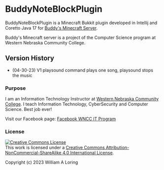 # BuddyNoteBlockPlugin

BuddyNoteBlockPlugin is a Minecraft Bukkit plugin developed in Intellij and Coretto Java 17 for [Buddy's Minecraft Server](https://lab.wncc.net).

Buddy's Minecraft server is a project of the Computer Science program at Western Nebraska Community College.

## Version History
- (04-30-23) V1 playsound command plays one song, playsound stops the music


### Purpose
I am an Information Technology Instructor at [Western Nebraska Community College](https://www.wncc.edu). I teach Information Technology, CyberSecurity and Computer Science. Best job ever!

Visit our Facebook page: [Facebook WNCC IT Program](https://www.facebook.com/wnccitprogram/)

### License
<a rel="license" href="http://creativecommons.org/licenses/by-nc-sa/4.0/"><img alt="Creative Commons License" style="border-width:0" src="https://i.creativecommons.org/l/by-nc-sa/4.0/88x31.png" /></a><br />This work is licensed under a <a rel="license" href="http://creativecommons.org/licenses/by-nc-sa/4.0/">Creative Commons Attribution-NonCommercial-ShareAlike 4.0 International License</a>.

Copyright (c) 2023 William A Loring